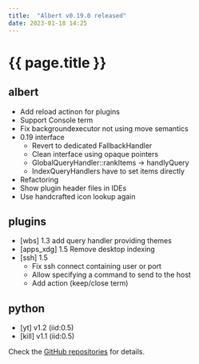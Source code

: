 ```yaml
---
title:  "Albert v0.19.0 released"
date: 2023-01-18 14:25
---
```


# {{ page.title }}

## albert

* Add reload actinon for plugins
* Support Console term
* Fix backgroundexecutor not using move semantics
* 0.19 interface
  * Revert to dedicated FallbackHandler
  * Clean interface using opaque pointers
  * GlobalQueryHandler::rankItems -> handlyQuery
  * IndexQueryHandlers have to set items directly
* Refactoring
* Show plugin header files in IDEs
* Use handcrafted icon lookup again

## plugins

* [wbs] 1.3 add query handler providing themes
* [apps_xdg] 1.5 Remove desktop indexing
* [ssh] 1.5
  * Fix ssh connect containing user or port
  * Allow specifying a command to send to the host
  * Add action (keep/close term)

## python

* [yt] v1.2 (iid:0.5)
* [kill] v1.1 (iid:0.5)

Check the [GitHub repositories](https://github.com/albertlauncher/albert/commits/v0.19.0) for details.
